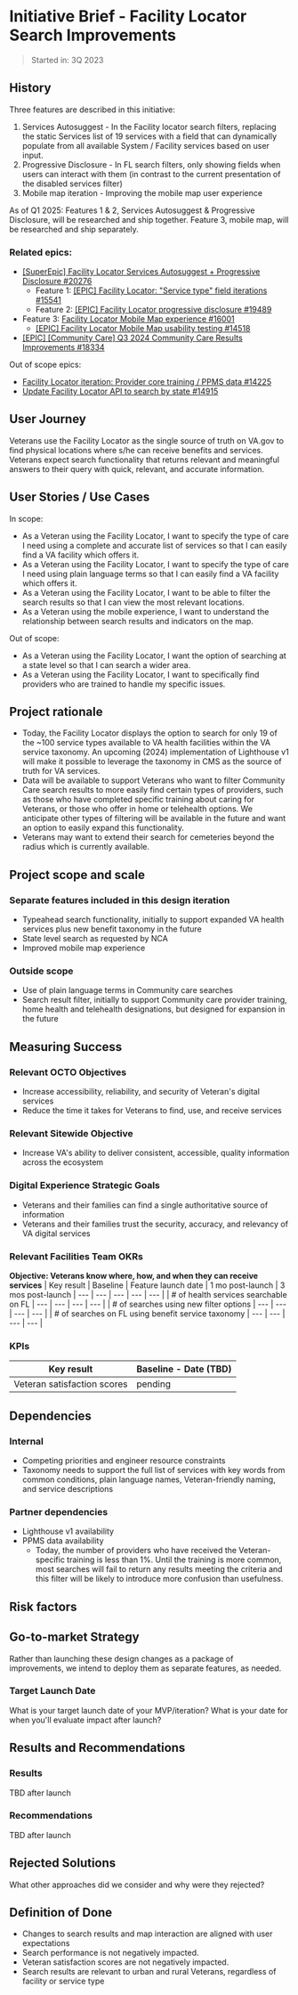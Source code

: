# Initiative Brief - Facility Locator Search Improvements
>Started in: 3Q 2023

## History
Three features are described in this initiative: 
1. Services Autosuggest - In the Facility locator search filters, replacing the static Services list of 19 services with a field that can dynamically populate from all available System / Facility services based on user input. 
2. Progressive Disclosure - In FL search filters, only showing fields when users can interact with them (in contrast to the current presentation of the disabled services filter)
3. Mobile map iteration - Improving the mobile map user experience

As of Q1 2025:
Features 1 & 2, Services Autosuggest & Progressive Disclosure, will be researched and ship together. 
Feature 3, mobile map, will be researched and ship separately.

### Related epics: 
* [[SuperEpic] Facility Locator Services Autosuggest + Progressive Disclosure #20276](https://github.com/department-of-veterans-affairs/va.gov-cms/issues/20276)
    * Feature 1: [[EPIC] Facility Locator: "Service type" field iterations #15541](https://github.com/department-of-veterans-affairs/va.gov-cms/issues/15541)
    * Feature 2: [[EPIC] Facility Locator progressive disclosure #19489](https://github.com/department-of-veterans-affairs/va.gov-cms/issues/19489)
* Feature 3: [Facility Locator Mobile Map experience #16001](https://github.com/department-of-veterans-affairs/va.gov-cms/issues/16001)
    * [[EPIC] Facility Locator Mobile Map usability testing #14518](https://github.com/department-of-veterans-affairs/va.gov-cms/issues/14518)
* [[EPIC] [Community Care] Q3 2024 Community Care Results Improvements #18334
](https://github.com/department-of-veterans-affairs/va.gov-cms/issues/18334)

Out of scope epics: 
* [Facility Locator iteration: Provider core training / PPMS data #14225](https://github.com/department-of-veterans-affairs/va.gov-cms/issues/14225)
* [Update Facility Locator API to search by state #14915](https://github.com/department-of-veterans-affairs/va.gov-cms/issues/14915)


## User Journey
Veterans use the Facility Locator as the single source of truth on VA.gov to find physical locations where s/he can receive benefits and services. Veterans expect search functionality that returns relevant and meaningful answers to their query with quick, relevant, and accurate information.

## User Stories / Use Cases

In scope: 
- As a Veteran using the Facility Locator, I want to specify the type of care I need using a complete and accurate list of services so that I can easily find a VA facility which offers it. 
- As a Veteran using the Facility Locator, I want to specify the type of care I need using plain language terms so that I can easily find a VA facility which offers it. 
- As a Veteran using the Facility Locator, I want to be able to filter the search results so that I can view the most relevant locations. 
- As a Veteran using the mobile experience, I want to understand the relationship between search results and indicators on the map. 

Out of scope: 
- As a Veteran using the Facility Locator, I want the option of searching at a state level so that I can search a wider area. 
- As a Veteran using the Facility Locator, I want to specifically find providers who are trained to handle my specific issues.

## Project rationale
- Today, the Facility Locator displays the option to search for only 19 of the ~100 service types available to VA health facilities within the VA service taxonomy. An upcoming (2024) implementation of Lighthouse v1 will make it possible to leverage the taxonomy in CMS as the source of truth for VA services. 
- Data will be available to support Veterans who want to filter Community Care search results to more easily find certain types of providers, such as those who have completed specific training about caring for Veterans, or those who offer in home or telehealth options. We anticipate other types of filtering will be available in the future and want an option to easily expand this functionality. 
- Veterans may want to extend their search for cemeteries beyond the radius which is currently available. 

## Project scope and scale
### Separate features included in this design iteration
- Typeahead search functionality, initially to support expanded VA health services plus new benefit taxonomy in the future
- State level search as requested by NCA
- Improved mobile map experience
### Outside scope
- Use of plain language terms in Community care searches
- Search result filter, initially to support Community care provider training, home health and telehealth designations, but designed for expansion in the future


## Measuring Success
### Relevant OCTO Objectives
- Increase accessibility, reliability, and security of Veteran's digital services
- Reduce the time it takes for Veterans to find, use, and receive services

### Relevant Sitewide Objective
- Increase VA's ability to deliver consistent, accessible, quality information across the ecosystem

### Digital Experience Strategic Goals
- Veterans and their families can find a single authoritative source of information
- Veterans and their families trust the security, accuracy, and relevancy of VA digital services

### Relevant Facilities Team OKRs
**Objective: Veterans know where, how, and when they can receive services**
| Key result | Baseline | Feature launch date | 1 mo post-launch | 3 mos post-launch
| --- | --- | --- | --- | --- |
| # of health services searchable on FL | --- | --- | --- | --- |
| # of searches using new filter options | --- | --- | --- | --- |
| # of searches on FL using benefit service taxonomy | --- | --- | --- | --- |

### KPIs
| Key result | Baseline - Date (TBD)| 
| --- | --- | 
| Veteran satisfaction scores | pending |

## Dependencies

### Internal 
- Competing priorities and engineer resource constraints
- Taxonomy needs to support the full list of services with key words from common conditions, plain language names, Veteran-friendly naming, and service descriptions

### Partner dependencies
- Lighthouse v1 availability
- PPMS data availability 
  - Today, the number of providers who have received the Veteran-specific training is less than 1%. Until the training is more common, most searches will fail to return any results meeting the criteria and this filter will be likely to introduce more confusion than usefulness. 

## Risk factors


## Go-to-market Strategy
Rather than launching these design changes as a package of improvements, we intend to deploy them as separate features, as needed.

### Target Launch Date
What is your target launch date of your MVP/iteration?
What is your date for when you'll evaluate impact after launch?

## Results and Recommendations

### Results
TBD after launch

### Recommendations
TBD after launch

## Rejected Solutions
What other approaches did we consider and why were they rejected? 

## Definition of Done
- Changes to search results and map interaction are aligned with user expectations 
- Search performance is not negatively impacted.
- Veteran satisfaction scores are not negatively impacted. 
- Search results are relevant to urban and rural Veterans, regardless of facility or service type
